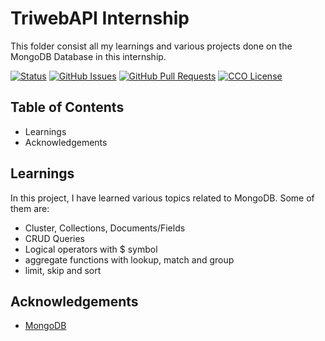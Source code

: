 # TriwebAPI Internship
This folder consist all my learnings and various projects done on the MongoDB Database in this internship.

[![Status](https://img.shields.io/badge/status-active-success.svg)](https://github.com/RAHULKUMAR092/TriwebAPI-Learning/) [![GitHub Issues](https://img.shields.io/github/issues/RAHULKUMAR092/TriwebAPI-Learning.svg)](https://github.com/RAHULKUMAR092/TriwebAPI-Learning/issues) [![GitHub Pull Requests](https://img.shields.io/github/issues-pr/RAHULKUMAR092/TriwebAPI-Learning.svg)](https://github.com/RAHULKUMAR092/TriwebAPI-Learning/pulls) [![CCO License](https://img.shields.io/badge/license-CCO-yellow.svg)](https://creativecommons.org/publicdomain/zero/1.0/)

## Table of Contents

 - Learnings
 - Acknowledgements

## Learnings

In this project, I have learned various topics related to MongoDB. Some of them are:

- Cluster, Collections, Documents/Fields
- CRUD Queries
- Logical operators with $ symbol
- aggregate functions with lookup, match and group
- limit, skip and sort

## Acknowledgements

 - [MongoDB](https://www.youtube.com/playlist?list=PLIfcYFqzDXHkSPsm1DfMuA0TEgpycA2e1)
